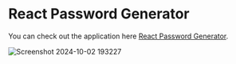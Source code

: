 # React Password Generator

You can check out the application here [React Password Generator](https://reactpasswordgenerator.netlify.app).

![Screenshot 2024-10-02 193227](https://github.com/user-attachments/assets/4b09087e-ec5f-4e52-8ab8-c60753138c67)
